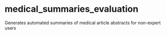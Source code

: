 # medical_summaries_evaluation
Generates automated summaries of medical article abstracts for non-expert users
